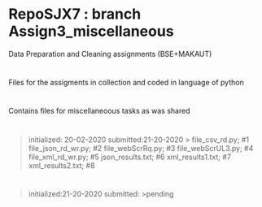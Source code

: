 # RepoSJX7 : branch Assign3_miscellaneous
Data Preparation and Cleaning assignments (BSE+MAKAUT)
#
Files for the assigments in collection and coded in language of python 
#
Contains files for miscellaneoous tasks as was shared 

# 
>initialized: 20-02-2020 submitted:21-20-2020 >
file_csv_rd.py; #1
file_json_rd_wr.py; #2
file_webScrRq.py; #3
file_webScrUL3.py; #4
file_xml_rd_wr.py; #5
json_results.txt; #6
xml_results1.txt; #7
xml_results2.txt; #8
# 
>initialized:21-20-2020 submitted: >pending
